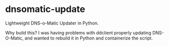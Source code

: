 # dnsomatic-update

Lightweight DNS-o-Matic Updater in Python.

Why build this? I was having problems with ddclient properly updating DNS-O-Matic, and wanted to rebuild it in Python and containerize the script.
